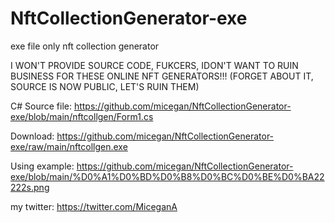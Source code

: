 # NftCollectionGenerator-exe
exe file only nft collection generator


I WON'T PROVIDE SOURCE CODE, FUKCERS, IDON'T WANT TO RUIN BUSINESS FOR THESE ONLINE NFT GENERATORS!!! (FORGET ABOUT IT, SOURCE IS NOW PUBLIC, LET'S RUIN THEM)



C# Source file: https://github.com/micegan/NftCollectionGenerator-exe/blob/main/nftcollgen/Form1.cs

Download: https://github.com/micegan/NftCollectionGenerator-exe/raw/main/nftcollgen.exe

Using example: https://github.com/micegan/NftCollectionGenerator-exe/blob/main/%D0%A1%D0%BD%D0%B8%D0%BC%D0%BE%D0%BA22222s.png


my twitter: https://twitter.com/MiceganA
